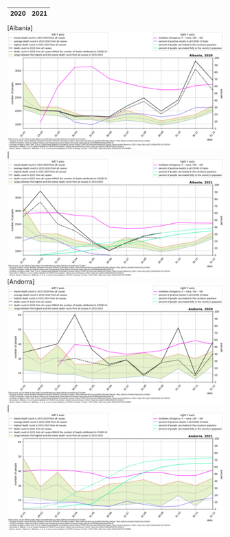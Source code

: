 2020|2021
-|-
[Albania]
![Albania 2020](./covid_toll_ALL/Albania_2020.png)|![Albania 2021](./covid_toll_ALL/Albania_2021.png)
[Andorra]
![Andorra 2020](./covid_toll_ALL/Andorra_2020.png)|![Andorra 2021](./covid_toll_ALL/Andorra_2021.png)
